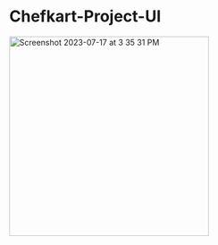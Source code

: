 # Chefkart-Project-UI


<img width="357" alt="Screenshot 2023-07-17 at 3 35 31 PM" src="https://github.com/Mridul-Verma12/Chefkart-Project-UI/assets/136008666/f1e9ad8f-459d-49a6-b06d-ddd9ae6df81f">
